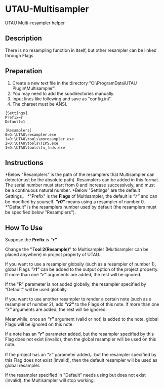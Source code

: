 # UTAU-Multisampler
UTAU Multi-resampler helper

## Description
There is no resampling function in itself, but other resampler can be linked through Flags.

## Preparation
1. Create a new text file in the directory "C:\ProgramData\UTAU Plugin\Multisampler".
2. You may need to add the subdirectories manually.
3. Input lines like following and save as "config.ini".
4. The charset must be ANSI.

```
[Settings]
Prefix=r
Default=1

[Resamplers]
0=D:\UTAU\resampler.exe
1=D:\UTAU\tools\moresampler.exe
2=D:\UTAU\tools\TIPS.exe
3=D:\UTAU\tools\tn_fnds.exe
```

## Instructions
*Below "Resamplers" is the path of the resamplers that Multisampler can detect(must be the absolute path). Resamplers can be added in this format. The serial number must start from 0 and increase successively, and must be a continuous natural number.
*Below "Settings" are the default Settings。
*"Prefix" is the **Flags** of Multisampler, the default is ***"r"*** and can be modified by yourself. ***"r0"*** means using a resampler of number 0.
*"Default" is the resamplers number used by default (the resamplers must be specified below "Resamplers").

## How To Use
Suppose the **Prefix** is ***"r"***

Change the **"Tool 2(Resample)"** to Multisampler (Multisampler can be placed anywhere) in project property of UTAU.

If you want to use a resampler globally (such as a resampler of number 1), global Flags ***"r1"*** can be added to the output option of the project property. If more than one ***"r"*** arguments are added, the rest will be ignored.

If the "R" parameter is not added globally, the resampler specified by "Default" will be used globally.

If you want to use another resampler to render a certain note (such as a resampler of number 2), add ***"r2"*** to the Flags of this note. If more than one ***"r"*** arguments are added, the rest will be ignored.

Meanwhile, once an ***"r"*** argument (valid or not) is added to the note, global Flags will be ignored on this note.

If a note has an ***"r"*** parameter added, but the resampler specified by this Flag does not exist (invalid), then the global resampler will be used on this note.

If the project has an ***"r"*** parameter added，but the resampler specified by this Flag does not exist (invalid), then the default resampler will be used as global resampler.

If the resampler specified in "Default" needs using but does not exist (invalid), the Multisampler will stop working.
